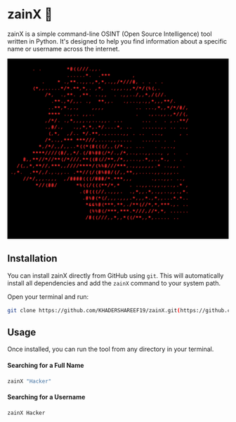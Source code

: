 # zainX 🐺

zainX is a simple command-line OSINT (Open Source Intelligence) tool written in Python. It's designed to help you find information about a specific name or username across the internet.

![My project's user interface](https://raw.githubusercontent.com/KHADERSHAREEF19/zainX/main/banner2.png)

## Installation

You can install zainX directly from GitHub using `git`. This will automatically install all dependencies and add the `zainX` command to your system path.

Open your terminal and run:

```bash
git clone https://github.com/KHADERSHAREEF19/zainX.git(https://github.com/KHADERSHAREEF19/zainX.git)
```

## Usage

Once installed, you can run the tool from any directory in your terminal.

#### Searching for a Full Name
```bash
zainX "Hacker"
```

#### Searching for a Username
```bash
zainX Hacker
```
